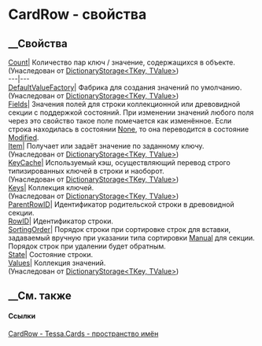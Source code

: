 # CardRow - свойства
##  __Свойства
[Count](P_Tessa_Platform_Storage_DictionaryStorage_2_Count.htm)|  Количество
пар ключ / значение, содержащихся в объекте.  
(Унаследован от [DictionaryStorage<TKey,
TValue>](T_Tessa_Platform_Storage_DictionaryStorage_2.htm))  
---|---  
[DefaultValueFactory](P_Tessa_Platform_Storage_DictionaryStorage_2_DefaultValueFactory.htm)|
Фабрика для создания значений по умолчанию.  
(Унаследован от [DictionaryStorage<TKey,
TValue>](T_Tessa_Platform_Storage_DictionaryStorage_2.htm))  
[Fields](P_Tessa_Cards_CardRow_Fields.htm)|  Значения полей для строки
коллекционной или древовидной секции с поддержкой состояний. При изменении
значений любого поля через это свойство такое поле помечается как изменённое.
Если строка находилась в состоянии [None](T_Tessa_Cards_CardRowState.htm), то
она переводится в состояние [Modified](T_Tessa_Cards_CardRowState.htm).  
[Item](P_Tessa_Platform_Storage_DictionaryStorage_2_Item.htm)|  Получает или
задаёт значение по заданному ключу.  
(Унаследован от [DictionaryStorage<TKey,
TValue>](T_Tessa_Platform_Storage_DictionaryStorage_2.htm))  
[KeyCache](P_Tessa_Platform_Storage_DictionaryStorage_2_KeyCache.htm)|
Используемый кэш, осуществляющий перевод строго типизированных ключей в строки
и наоборот.  
(Унаследован от [DictionaryStorage<TKey,
TValue>](T_Tessa_Platform_Storage_DictionaryStorage_2.htm))  
[Keys](P_Tessa_Platform_Storage_DictionaryStorage_2_Keys.htm)|  Коллекция
ключей.  
(Унаследован от [DictionaryStorage<TKey,
TValue>](T_Tessa_Platform_Storage_DictionaryStorage_2.htm))  
[ParentRowID](P_Tessa_Cards_CardRow_ParentRowID.htm)|  Идентификатор
родительской строки в древовидной секции.  
[RowID](P_Tessa_Cards_CardRow_RowID.htm)|  Идентификатор строки.  
[SortingOrder](P_Tessa_Cards_CardRow_SortingOrder.htm)|  Порядок строки при
сортировке строк для вставки, задаваемый вручную при указании типа сортировки
[Manual](T_Tessa_Cards_CardRowSortingType.htm) для секции. Порядок строк при
удалении будет обратным.  
[State](P_Tessa_Cards_CardRow_State.htm)|  Состояние строки.  
[Values](P_Tessa_Platform_Storage_DictionaryStorage_2_Values.htm)|  Коллекция
значений.  
(Унаследован от [DictionaryStorage<TKey,
TValue>](T_Tessa_Platform_Storage_DictionaryStorage_2.htm))  
##  __См. также
#### Ссылки
[CardRow - ](T_Tessa_Cards_CardRow.htm)
[Tessa.Cards - пространство имён](N_Tessa_Cards.htm)
